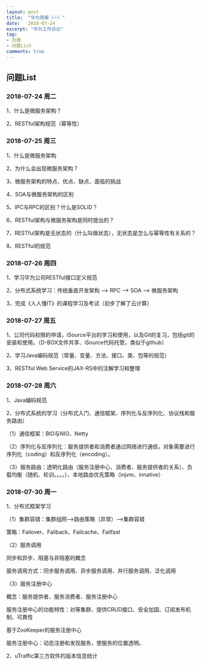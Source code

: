 ```yaml
---
layout: post
title:  "华为周报（一）"
date:   2018-07-24
excerpt: "华为工作日记"
tag:
- 日报
- 问题List
comments: true
---
```


## 问题List
### 2018-07-24 周二
1、什么是微服务架构？

2、RESTful架构规范（幂等性）

### 2018-07-25 周三
1、什么是微服务架构

2、为什么会出现微服务架构？

3、微服务架构的特点、优点、缺点、面临的挑战

4、SOA与微服务架构的区别

5、IPC与RPC的区别？什么是SOLID？

6、RESTful架构与微服务架构是同时提出的？

7、RESTful架构是无状态的（什么叫做状态），无状态是怎么与幂等性有关系的？

8、RESTful的规范

### 2018-07-26 周四
1、学习华为公司RESTful接口定义规范

2、分布式系统学习：传统垂直开发架构 --> RPC --> SOA --> 微服务架构

3、完成《人人懂IT》的课程学习及考试（初步了解了云计算）

### 2018-07-27 周五
1、公司代码权限的申请，iSource平台的学习和使用，以及Git的复习，包括git的安装和使用。（D-BOX文件共享、iSource代码托管，类似于github）

2、学习Java编码规范（常量、变量、方法、接口、类、包等的规范）

3、RESTful Web Service的JAX-RS中的注解学习和整理

### 2018-07-28 周六
1、Java编码规范

2、分布式系统的学习（分布式入门、通信框架、序列化与反序列化、协议栈和服务路由）

（1）通信框架：BIO与NIO、Netty

（2）序列化与反序列化：服务提供者和消费者通过网络进行通信，对象需要进行序列化（coding）和反序列化（encoding）。

（3）服务路由：透明化路由（服务注册中心、消费者、服务提供者的关系）、负载均衡（随机、轮训。。。。）、本地路由优先策略（injvm、innative）

### 2018-07-30 周一
1、分布式框架学习

（1）集群容错：集群组网-->路由策略（异常）-->集群容错

策略：Failover、Faliback、Failcache、Failfast

（2）服务调用

同步和异步、阻塞与非阻塞的概念

服务调用方式：同步服务调用、异步服务调用、并行服务调用、泛化调用

（3）服务注册中心

概念：服务提供者、服务消费者、服务注册中心

服务注册中心的功能特性：对等集群、提供CRUD接口、安全加固、订阅发布机制、可靠性

基于ZooKeeper的服务注册中心

服务注册中心：动态注册和发现服务，使服务的位置透明。

2、uTraffic第三方软件的版本信息统计
